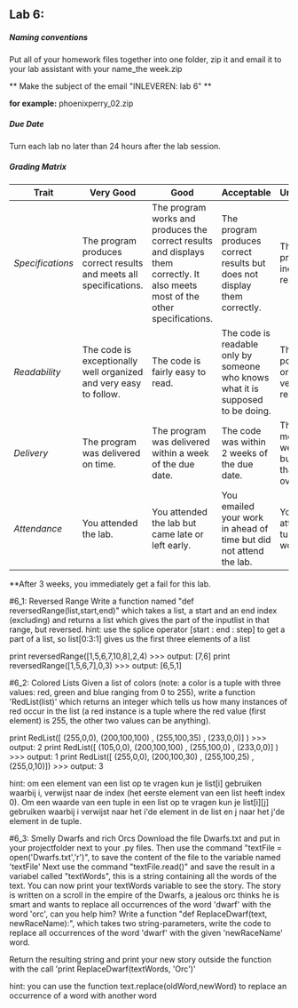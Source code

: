 ## Lab 6: 
 
##### Naming conventions 

Put all of your homework files together into one folder, zip it and email it to your lab assistant with your name_the week.zip 

** Make the subject of the email "INLEVEREN: lab 6" **

**for example:** 
phoenixperry_02.zip


##### Due Date 

Turn each lab no later than 24 hours after the lab session. 

##### Grading Matrix 

Trait | Very Good | Good | Acceptable | Unsatisfactory	
--- |--- | --- | --- | --- |
| *Specifications* | The program produces correct results and meets all specifications. | The program works and produces the correct results and displays them correctly. It also meets most of the other specifications. | The program produces correct results but does not display them correctly. | The program is producing incorrect results.
*Readability* | The code is exceptionally well organized and very easy to follow. | The code is fairly easy to read. | The code is readable only by someone who knows what it is supposed to be doing.| The code is poorly organized and very difficult to read.|
*Delivery* | The program was delivered on time. | The program was delivered within a week of the due date. | The code was within 2 weeks of the due date. | The code was more than 2 weeks overdue but no later than 3 weeks overdue. |
*Attendance* | You attended the lab. | You attended the lab but came late or left early. | You emailed your work in ahead of time but did not attend the lab. | You did not attend and you turned your work in on time |

**After 3 weeks, you immediately get a fail for this lab. 


#6_1: Reversed Range
Write a function named "def reversedRange(list,start,end)" which takes a list, a start and an end index (excluding) and returns a list which gives the part of the inputlist in that range, but reversed.
hint: use the splice operator [start : end : step] to get a part of a list, so list[0:3:1] gives us the first three elements of a list

print reversedRange([1,5,6,7,10,8],2,4) >>> output: [7,6]
print reversedRange([1,5,6,7],0,3) >>> output: [6,5,1]

#6_2: Colored Lists
Given a list of colors (note: a color is a tuple with three values: red, green and blue ranging from 0 to 255), write a function 'RedList(list)' which returns an integer which tells us how many instances of red occur in the list (a red instance is a tuple where the red value (first element) is 255, the other two values can be anything).


print RedList([ (255,0,0), (200,100,100) , (255,100,35) , (233,0,0)] ) >>> output: 2
print RedList([ (105,0,0), (200,100,100) , (255,100,0)  , (233,0,0)] ) >>> output: 1
print RedList([ (255,0,0), (200,100,30)  , (255,100,25) , (255,0,10)]) >>> output: 3

hint: om een element van een list op te vragen kun je list[i] gebruiken waarbij i, verwijst naar de index (het eerste element van een list heeft index 0). Om een waarde van een tuple in een list op te vragen kun je list[i][j] gebruiken waarbij i verwijst naar het i'de element in de list en j naar het j'de element in de tuple.

#6_3: Smelly Dwarfs and rich Orcs
Download the file Dwarfs.txt and put in your projectfolder next to your .py files.
Then use the command "textFile = open('Dwarfs.txt','r')", to save the content of the file to the variable named 'textFile'
Next use the command "textFile.read()" and save the result in a variabel called "textWords", this is a string containing all the words of the text.
You can now print your textWords variable to see the story.
The story is written on a scroll in the empire of the Dwarfs, a jealous orc thinks he is smart and wants to replace all occurrences of the word 'dwarf' with the word 'orc', can you help him?
Write a function "def ReplaceDwarf(text, newRaceName):", which takes two string-parameters, write the code to replace all occurrences of the word 'dwarf' with the given 'newRaceName' word. 

Return the resulting string and print your new story outside the function with the call 'print ReplaceDwarf(textWords, 'Orc')'

hint: you can use the function text.replace(oldWord,newWord) to replace an occurrence of a word with another word
